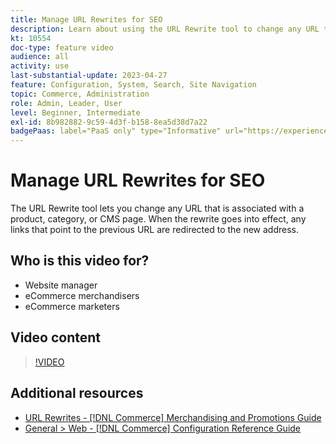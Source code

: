 ```yaml
---
title: Manage URL Rewrites for SEO
description: Learn about using the URL Rewrite tool to change any URL that is associated with a product, category, or CMS page.
kt: 10554
doc-type: feature video
audience: all
activity: use
last-substantial-update: 2023-04-27
feature: Configuration, System, Search, Site Navigation
topic: Commerce, Administration
role: Admin, Leader, User
level: Beginner, Intermediate
exl-id: 8b982882-9c59-4d3f-b158-8ea5d38d7a22
badgePaas: label="PaaS only" type="Informative" url="https://experienceleague.adobe.com/en/docs/commerce/user-guides/product-solutions" tooltip="Applies to Adobe Commerce on Cloud projects (Adobe-managed PaaS infrastructure) and on-premises projects only."
---
```

# Manage URL Rewrites for SEO

The URL Rewrite tool lets you change any URL that is associated with a product, category, or CMS page. When the rewrite goes into effect, any links that point to the previous URL are redirected to the new address.

## Who is this video for?

- Website manager
- eCommerce merchandisers
- eCommerce marketers

## Video content

>[!VIDEO](https://video.tv.adobe.com/v/343751?quality=12&learn=on)

## Additional resources

- [URL Rewrites - [!DNL Commerce] Merchandising and Promotions Guide](https://experienceleague.adobe.com/docs/commerce-admin/marketing/seo/url-rewrites/url-rewrite.html)
- [General > Web - [!DNL Commerce] Configuration Reference Guide](https://experienceleague.adobe.com/docs/commerce-admin/config/general/web.html)

